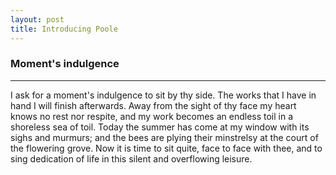 ```yaml
---
layout: post
title: Introducing Poole
---
```

### Moment's indulgence

-----

I ask for a moment's indulgence to sit by thy side. The works
that I have in hand I will finish afterwards.
Away from the sight of thy face my heart knows no rest nor respite,
and my work becomes an endless toil in a shoreless sea of toil.
Today the summer has come at my window with its sighs and murmurs; and
the bees are plying their minstrelsy at the court of the flowering grove.
Now it is time to sit quite, face to face with thee, and to sing
dedication of life in this silent and overflowing leisure.
